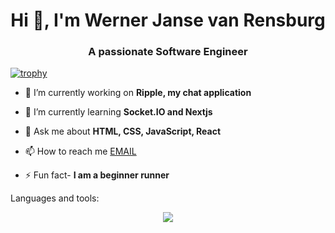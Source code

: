 <h1 align="center">Hi 👋, I'm Werner Janse van Rensburg</h1>
<h3 align="center">A passionate Software Engineer</h3>

[![trophy](https://github-profile-trophy.vercel.app/?username=werriess&theme=nord)](https://github.com/werries/github-profile-trophy)

- 🔭 I’m currently working on **Ripple, my chat application**

- 🌱 I’m currently learning **Socket.IO and Nextjs**

- 💬 Ask me about **HTML, CSS, JavaScript, React**

- 📫 How to reach me [EMAIL](mailto:werner.jvr.work@gmail.com)


- ⚡ Fun fact- **I am a beginner runner**

<p>Languages and tools:</p>
<p align="center">
  <a href="https://skillicons.dev">
    <img src="https://skillicons.dev/icons?i=js,html,css,bootstrap,ts,tailwind,cs,figma,java,mysql,postgres,nodejs,npm,postman,py,anaconda,tensorflow,react,regex,sklearn,threejs,git,bash,arduino,blender,discord,github,gmail,idea,linkedin,mongodb,visualstudio,vscode,docker" />
  </a>
</p>


